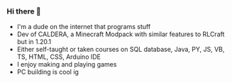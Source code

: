 ### Hi there 👋

- I'm a dude on the internet that programs stuff 
- Dev of CALDERA, a Minecraft Modpack with similar features to RLCraft but in 1.20.1
- Either self-taught or taken courses on SQL database, Java, PY, JS, VB, TS, HTML, CSS, Arduino IDE
- I enjoy making and playing games
- PC building is cool ig
